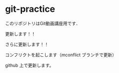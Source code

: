 # git-practice
このリポジトリはGit動画講座用です．

更新します！！  

さらに更新します！！


コンフリクトを起こします（mconflict ブランチで更新）

github 上で更新します。
